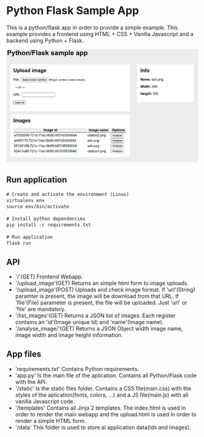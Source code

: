 # Python Flask Sample App

This is a python/flask app in order to provide a simple example. This example provides a frontend using HTML + CSS + Vanilla Javascript and a backend using Python + Flask.

![Screenshot](https://raw.githubusercontent.com/acoronadoc/python-flask-sample/main/sample.png)

## Run application

```
# Create and activate the environment (Linux)
virtualenv env
source env/bin/activate

# Install python dependencies
pip install -r requirements.txt

# Run application
flask run
```

## API

- '/'(GET) Frontend Webapp.
- '/upload_image'(GET) Returns an simple html form to image uploads.
- '/upload_image'(POST) Uploads and check image format. If 'url'(String) paramter is present, the image will be download from that URL. If 'file'(File) parameter is present, the file will be uploaded. Just 'url' or 'file' are mandatory.
- '/list_images'(GET) Returns a JSON list of images. Each register contains an 'id'(Image unique Id) and 'name'(Image name).
- '/analyse_image/<uuid>'(GET) Returns a JSON Object width image name, image width and image height information.
   
## App files
   
- 'requirements.txt' Contains Python requirements.
- 'app.py' Is the main file of the aplication. Contains all Python/Flask code with the API.
- '/static' Is the static files folder. Contains a CSS file(main.css) with the styles of the aplication(fonts, colors, ...) and a JS file(main.js) with all vanilla Javascript code.
- '/templates' Contains all Jinja 2 templates. The index.html is used in order to render the main webapp and the upload.html is used in order to render a simple HTML form.
- '/data' This folder is used to store al application data(Ids and images).
 
